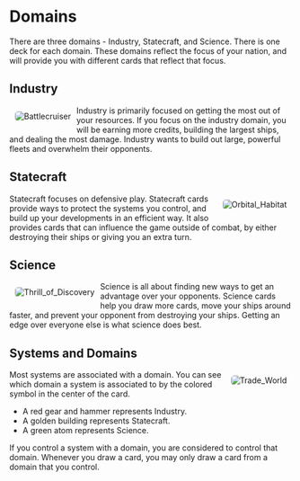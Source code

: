 # Domains

There are three domains - Industry, Statecraft, and Science. There is one deck for each domain. These domains reflect the focus of your nation, and will provide you with different cards that reflect that focus.

## Industry

<img class="card" style="float: left; border-radius: 5px; margin: 10px; overflow: hidden;" src="https://www.starcomgame.com/cards/Battlecruiser-thumb.webp" alt="Battlecruiser" />

Industry is primarily focused on getting the most out of your resources. If you focus on the industry domain, you will be earning more credits, building the largest ships, and dealing the most damage. Industry wants to build out large, powerful fleets and overwhelm their opponents.

## Statecraft 

<img class="card" style="float: right; border-radius: 5px; margin: 10px; overflow: hidden;" src="https://www.starcomgame.com/cards/Orbital_Habitat-thumb.webp" alt="Orbital_Habitat" />

Statecraft focuses on defensive play. Statecraft cards provide ways to protect the systems you control, and build up your developments in an efficient way. It also provides cards that can influence the game outside of combat, by either destroying their ships or giving you an extra turn.

<div class="page-break"></div>

## Science

<img class="card" style="float: left; border-radius: 5px; margin: 10px; overflow: hidden;" src="https://www.starcomgame.com/cards/Thrill_of_Discovery-thumb.webp" alt="Thrill_of_Discovery" />

Science is all about finding new ways to get an advantage over your opponents. Science cards help you draw more cards, move your ships around faster, and prevent your opponent from destroying your ships. Getting an edge over everyone else is what science does best.

## Systems and Domains

<img class="card system" style="float: right; border-radius: 5px; margin: 10px; overflow: hidden;" src="https://www.starcomgame.com/cards/Trade_World-thumb.webp" alt="Trade_World" />

Most systems are associated with a domain. You can see which domain a system is associated to by the colored symbol in the center of the card.

- A red gear and hammer represents Industry.
- A golden building represents Statecraft.
- A green atom represents Science.

If you control a system with a domain, you are considered to control that domain. Whenever you draw a card, you may only draw a card from a domain that you control.
